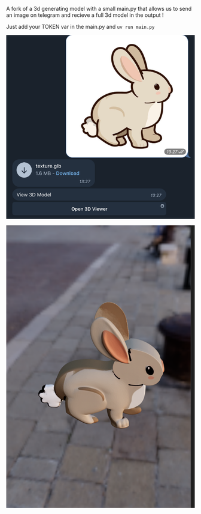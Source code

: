 A fork of a 3d generating model with a small main.py that allows us to send an image on telegram and recieve a full 3d model in the output ! 

Just add your TOKEN var in the main.py and `uv run main.py`

![alt text](<CleanShot 2025-01-23 at 14.00.25@2x.png>)

![alt text](<Firefox 2025-01-23 13.32.20.png>)